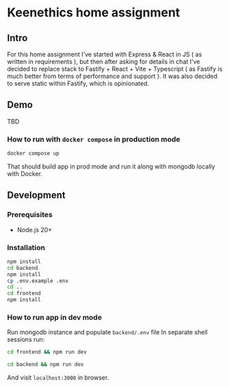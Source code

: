 # Keenethics home assignment

## Intro

For this home assignment I've started with Express & React in JS ( as written in requirements ),
but then after asking for details in chat I've decided to replace stack to Fastify + React + Vite + Typescript
( as Fastify is much better from terms of performance and support ). It was also decided to serve
static within Fastify, which is opinionated.

## Demo

TBD

### How to run with `docker compose` in production mode

```sh
docker compose up
```

That should build app in prod mode and run it along with mongodb locally with Docker.

## Development

### Prerequisites

- Node.js 20+

### Installation

```sh
npm install
cd backend
npm install
cp .env.example .env
cd ..
cd frontend
npm install
```

### How to run app in dev mode

Run mongodb instance and populate `backend/.env` file
In separate shell sessions run:
```sh
cd frontend && npm run dev
```
```sh
cd backend && npm run dev
```

And visit `localhost:3000` in browser.
